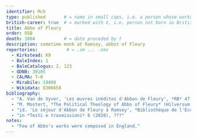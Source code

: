 ```yaml
---
identifier: Mcb
type: published       # = name in small caps, i.e. a person whose works circulated in the Middle Ages under their name
british-career: true  # = marked with ‡, i.e. person not born in British Isles but active there
title: Abbo of Fleury
order: OSB
death: 1004           # = date preceded by †
description: sometime monk at Ramsey, abbot of Fleury
repertories:           # = .sm ... .smz
  - Kirkstead: K9
  - BaleIndex: 1
  - BaleCatalogus: 2. 123
  - ODNB: 39105
  - CALMA: 7–8
  - Mirabile: 19408
  - Wikidata: Q306658
bibliography:
  - "A. Van de Vyver, 'Les œuvres inédites d'Abbon de Fleury', *RB* 47 (1935) 125–69"
  - "M. Mostert, *The Political Theology of Abbo of Fleury* (Hilversum 1987)"
  - "id. 'Le séjour d'Abbon de Fleury à Ramsey', *Bibliothèque de l'École des chartes* 144 (1986) 199–208"
  - "in *Testi e trasmissioni* 6 (2020), ???"
notes:
  - "Few of Abbo's works were composed in England."
---
```

